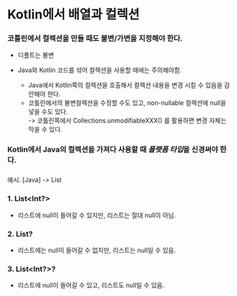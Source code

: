 # Kotlin에서 배열과 컬렉션

### 코틀린에서 컬렉션을 만들 때도 불변/가변을 지정해야 한다. 
- 디폴트는 불변
- Java와 Kotlin 코드를 섞어 컬렉션을 사용할 때에는 주의해야함.

  - Java에서 Kotlin쪽의 컬렉션을 호출해서 컬렉션 내용을 변경 시킬 수 있음을 감안해야 한다.   
  - 코틀린에서의 불변컬렉션을 수정할 수도 있고, non-nullable 컬렉션에 null을 넣을 수도 있다.   
    -> 코틀린쪽에서 Collections.unmodifiableXXX() 를 활용하면 변경 자체는 막을 수 있다.


###   
###   

### Kotlin에서 Java의 컬렉션을 가져다 사용할 때 *플랫폼 타입*을 신경써야 한다.

###

예시. [Java] -> List<Integer>
### 1. List<Int?>
- 리스트에 null이 들어갈 수 있지만, 리스트는 절대 null이 아님.

### 2. List<Int>?
- 리스트에는 null이 들어갈 수 없지만, 리스트는 null일 수 있음.

### 3. List<Int?>?
- 리스트에 null이 들어갈 수 있고, 리스트도 null일 수 있음.
